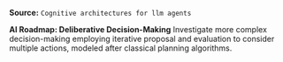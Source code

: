 **Source:** `Cognitive architectures for llm agents`

**AI Roadmap: Deliberative Decision-Making**
Investigate more complex decision-making employing iterative proposal and evaluation to consider multiple actions, modeled after classical planning algorithms.
